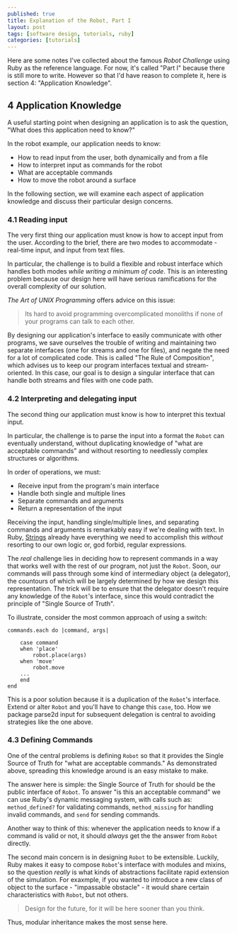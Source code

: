 ```yaml
---
published: true
title: Explanation of the Robot, Part I
layout: post
tags: [software design, tutorials, ruby]
categories: [tutorials]
---
```

Here are some notes I've collected about the famous *Robot Challenge* using Ruby as the reference language. For now, it's called "Part I" because there is still more to write. However so that I'd have reason to complete it, here is section 4: "Application Knowledge".

## 4 Application Knowledge

A useful starting point when designing an application is to ask the question, "What does this application need to know?"

In the robot example, our application needs to know:

- How to read input from the user, both dynamically and from a file
- How to interpret input as commands for the robot
- What are acceptable commands
- How to move the robot around a surface

In the following section, we will examine each aspect of application knowledge and discuss their particular design concerns.

### 4.1 Reading input

The very first thing our application must know is how to accept input from the user. According to the brief, there are two modes to accommodate - real-time input, and input from text files.

In particular, the challenge is to build a flexible and robust interface which handles both modes *while writing a minimum of code*. This is an interesting problem because our design here will have serious ramifications for the overall complexity of our solution.

*The Art of UNIX Programming* offers advice on this issue:

> Its hard to avoid programming overcomplicated monoliths if none of your programs can talk to each other.

By designing our application's interface to easily communicate with other programs, we save ourselves the trouble of writing and maintaining two separate interfaces (one for streams and one for files), and negate the need for a lot of complicated code. This is called "The Rule of Composition", which advises us to keep our program interfaces textual and stream-oriented. In this case, our goal is to design a singular interface that can handle both streams and files with one code path.

### 4.2 Interpreting and delegating input

The second thing our application must know is how to interpret this textual input.

In particular, the challenge is to parse the input into a format the `Robot` can eventually understand, without duplicating knowledge of "what are acceptable commands" and without resorting to needlessly complex structures or algorithms.

In order of operations, we must:

- Receive input from the program's main interface
- Handle both single and multiple lines
- Separate commands and arguments
- Return a representation of the input

Receiving the input, handling single/multiple lines, and separating commands and arguments is remarkably easy if we're dealing with text. In Ruby, [Strings](http://www.ruby-doc.org/core-2.1.5/String.html) already have everything we need to accomplish this *without* resorting to our own logic or, god forbid, regular expressions.

The *real* challenge lies in deciding how to represent commands in a way that works well with the rest of our program, not just the `Robot`. Soon, our commands will pass through some kind of intermediary object (a delegator), the countours of which will be largely determined by how we design this representation. The trick will be to ensure that the delegator doesn't require any knowledge of the `Robot`'s interface, since this would contradict the principle of "Single Source of Truth".

To illustrate, consider the most common approach of using a switch:

```
commands.each do |command, args|

    case command
    when 'place'
        robot.place(args)
    when 'move'
        robot.move
    ...
    end
end
```
This is a poor solution because it is a duplication of the `Robot`'s interface. Extend or alter `Robot` and you'll have to change this `case`, too. How we package parse2d input for subsequent delegation is central to avoiding strategies like the one above.

### 4.3 Defining Commands

One of the central problems is defining `Robot` so that it provides the Single Source of Truth for  "what are acceptable commands." As demonstrated above, spreading this knowledge around is an easy mistake to make.

The answer here is simple: the Single Source of Truth for should be the public interface of `Robot`. To answer "is this an acceptable command" we can use Ruby's dynamic messaging system, with calls such as: `method_defined?` for validating commands, `method_missing` for handling invalid commands, and `send` for sending commands.

Another way to think of this: whenever the application needs to know if a command is valid or not, it should *always* get the the answer from `Robot` directly.

The second main concern is in designing `Robot` to be extensible. Luckily, Ruby makes it easy to  compose `Robot`'s interface with modules and mixins, so the question *really* is what kinds of abstractions facilitate rapid extension of the simulation. For exaxmple, if you wanted to introduce a new class of object to the surface - "impassable obstacle" - it would share certain characteristics with  `Robot`, but not others.

> Design for the future, for it will be here sooner than you think.

Thus, modular inheritance makes the most sense here.
